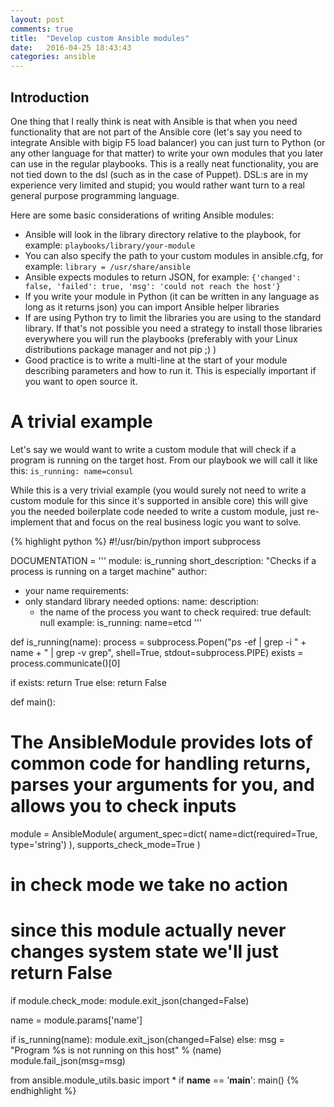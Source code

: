 ```yaml
---
layout: post
comments: true
title:  "Develop custom Ansible modules"
date:   2016-04-25 18:43:43
categories: ansible
---
```


## Introduction

One thing that I really think is neat with Ansible is that when you need functionality that are not part of the Ansible core (let's say you need to integrate Ansible with bigip F5 load balancer) you can just turn to Python (or any other language for that matter) to write your own modules that you later can use in the regular playbooks. This is a really neat functionality, you are not tied down to the dsl (such as in the case of Puppet). DSL:s are in my experience very limited and stupid; you would rather want turn to a real general purpose programming language.

Here are some basic considerations of writing Ansible modules:

* Ansible will look in the library directory relative to the playbook, for example: `playbooks/library/your-module`
* You can also specify the path to your custom modules in ansible.cfg, for example: `library = /usr/share/ansible`
* Ansible expects modules to return JSON, for example: `{'changed': false, 'failed': true, 'msg': 'could not reach the host'}`
* If you write your module in Python (it can be written in any language as long as it returns json) you can import Ansible helper libraries
* If are using Python try to limit the libraries you are using to the standard library. If that's not possible you need a strategy to install those libraries everywhere you will run the playbooks (preferably with your Linux distributions package manager and not pip ;) )
* Good practice is to write a multi-line at the start of your module describing parameters and how to run it. This is especially important if you want to open source it.

# A trivial example

Let's say we would want to write a custom module that will check if a program is running on the target host. From our playbook we will call it like this: `is_running: name=consul`

While this is a very trivial example (you would surely not need to write a custom module for this since it's supported in ansible core) this will give you the needed boilerplate code needed to write a custom module, just re-implement that and focus on the real business logic you want to solve.

{% highlight python %}
#!/usr/bin/python
import subprocess

DOCUMENTATION = '''
module: is_running
short_description: "Checks if a process is running on a target machine"
author:
  - your name
requirements:
  - only standard library needed
options:
  name:
    description:
      - the name of the process you want to check
      required: true
      default: null
example:  is_running: name=etcd
'''

def is_running(name):
  process = subprocess.Popen("ps -ef | grep -i " + name + " | grep -v grep", shell=True, stdout=subprocess.PIPE)
  exists = process.communicate()[0]

  if exists:
    return True
  else:
    return False

def main():
  # The AnsibleModule provides lots of common code for handling returns, parses your arguments for you, and allows you to check inputs
  module = AnsibleModule(
    argument_spec=dict(
      name=dict(required=True, type='string')
    ),
    supports_check_mode=True
  )

  # in check mode we take no action
  # since this module actually never changes system state we'll just return False
  if module.check_mode:
    module.exit_json(changed=False)

  name = module.params['name']

  if is_running(name):
    module.exit_json(changed=False)
  else:
    msg = "Program %s is not running on this host" % (name)
    module.fail_json(msg=msg)

from ansible.module_utils.basic import *
if __name__ == '__main__':
  main()
{% endhighlight %}




